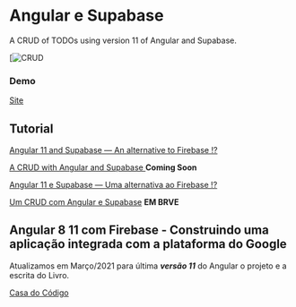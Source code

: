 # Angular e Supabase

A CRUD of TODOs using version 11 of Angular and Supabase.

[![CRUD](https://raw.githubusercontent.com/kheronn/Supabase-Angular/main/src/assets/todo-supabase-angular.gif)

### Demo 

[Site](https://supabase-angular.vercel.app/)

## Tutorial

[Angular 11 and Supabase — An alternative to Firebase !?
](https://kheronn-machado.medium.com/angular-11-and-supabase-an-alternative-to-firebase-63bafbd4febc/)

[A CRUD with Angular and Supabase
](http:///) **Coming Soon**


[Angular 11 e Supabase — Uma alternativa ao Firebase !?
](https://kheronn-machado.medium.com/angular-11-e-supabase-uma-alternativa-ao-firebase-5d76f49b0182)

[Um CRUD com Angular e Supabase](http://) **EM BRVE**


## Angular 8 11 com Firebase - Construindo uma aplicação integrada com a plataforma do Google

Atualizamos em Março/2021 para última ***versão 11*** do Angular o projeto e a escrita do Livro.

[Casa do Código](https://www.casadocodigo.com.br/pages/sumario-angular-firebase)
